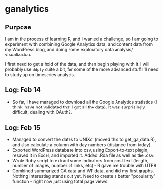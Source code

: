 ganalytics
==========

## Purpose
I am in the process of learning R, and I wanted a challenge, so I am going to experiment with combining
Google Analytics data, and content data from my WordPress blog, and doing some exploratory data analysis/
visualization. 

I first need to get a hold of the data, and then begin playing with it. I will probably use `ddply` quite a bit,
for some of the more advanced stuff I'll need to study up on timeseries analysis.

## Log: Feb 14

* So far, I have managed to download all the Google Analytics statistics (I think, have not validated that I got 
all the data). It was surprisingly difficult, dealing with OAuth2.

## Log: Feb 15

* Managed to convert the dates to UNIXct (moved this to get_ga_data.R), and also 
calculate a column with day numbers (distance from today). 
* Exported WordPress database into csv, using Export-to-text plugin, resaved it in Excel, and imported it. Added .Rda file as well as the .csv.
* Wrote Ruby script to extract some indicators from post text (length, number of images, number of links, etc) - R gave me trouble with UTF8
* Combined summarized GA data and WP data, and did my first graphs. Nothing interesting stands out yet. Need to create a better "popularity" function - right now just using total page views. 